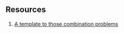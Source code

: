 ## Resources
1. [A template to those combination problems](https://leetcode.com/problems/combinations/discuss/27006/a-template-to-those-combination-problems)
